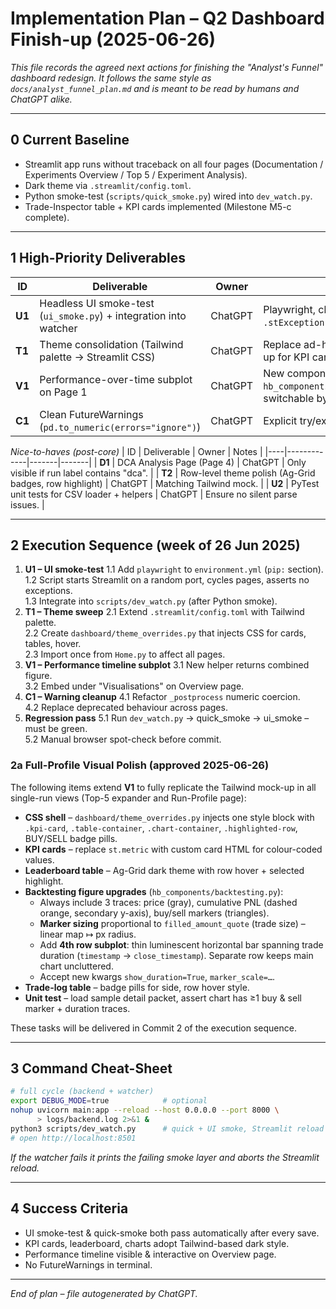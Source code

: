 # Implementation Plan – Q2 Dashboard Finish-up (2025-06-26)

_This file records the agreed next actions for finishing the "Analyst's Funnel" dashboard redesign.  It follows the same style as `docs/analyst_funnel_plan.md` and is meant to be read by humans and ChatGPT alike._

---
## 0  Current Baseline
* Streamlit app runs without traceback on all four pages (Documentation / Experiments Overview / Top 5 / Experiment Analysis).
* Dark theme via `.streamlit/config.toml`.
* Python smoke-test (`scripts/quick_smoke.py`) wired into `dev_watch.py`.
* Trade-Inspector table + KPI cards implemented (Milestone M5-c complete).

---
## 1  High-Priority Deliverables
| ID | Deliverable | Owner | Notes |
|----|-------------|-------|-------|
| **U1** | Headless UI smoke-test (`ui_smoke.py`) + integration into watcher | ChatGPT | Playwright, checks every Streamlit page for `.stException` & 'Traceback' text. |
| **T1** | Theme consolidation (Tailwind palette → Streamlit CSS) | ChatGPT | Replace ad-hoc hexes, inject CSS per mock-up for KPI cards, tables, hover. |
| **V1** | Performance-over-time subplot on Page 1 | ChatGPT | New component `hb_components/performance_time_evolution.py`, switchable by run/algo |
| **C1** | Clean FutureWarnings (`pd.to_numeric(errors="ignore")`) | ChatGPT | Explicit try/except or dtype infer. |

_Nice-to-haves (post-core)_
| ID | Deliverable | Owner | Notes |
|----|-------------|-------|-------|
| **D1** | DCA Analysis Page (Page 4) | ChatGPT | Only visible if run label contains "dca". |
| **T2** | Row-level theme polish (Ag-Grid badges, row highlight) | ChatGPT | Matching Tailwind mock. |
| **U2** | PyTest unit tests for CSV loader + helpers | ChatGPT | Ensure no silent parse issues. |

---
## 2  Execution Sequence (week of 26 Jun 2025)
1. **U1 – UI smoke-test**
   1.1 Add `playwright` to `environment.yml` (`pip:` section).  
   1.2 Script starts Streamlit on a random port, cycles pages, asserts no exceptions.  
   1.3 Integrate into `scripts/dev_watch.py` (after Python smoke).
2. **T1 – Theme sweep**
   2.1 Extend `.streamlit/config.toml` with Tailwind palette.  
   2.2 Create `dashboard/theme_overrides.py` that injects CSS for cards, tables, hover.  
   2.3 Import once from `Home.py` to affect all pages.
3. **V1 – Performance timeline subplot**
   3.1 New helper returns combined figure.  
   3.2 Embed under "Visualisations" on Overview page.
4. **C1 – Warning cleanup**
   4.1 Refactor `_postprocess` numeric coercion.  
   4.2 Replace deprecated behaviour across pages.
5. **Regression pass**
   5.1 Run `dev_watch.py` → quick_smoke → ui_smoke – must be green.  
   5.2 Manual browser spot-check before commit.

### 2a  Full-Profile Visual Polish (approved 2025-06-26)
The following items extend **V1** to fully replicate the Tailwind mock-up in all single-run views (Top-5 expander and Run-Profile page):

* **CSS shell** – `dashboard/theme_overrides.py` injects one style block with `.kpi-card`, `.table-container`, `.chart-container`, `.highlighted-row`, BUY/SELL badge pills.
* **KPI cards** – replace `st.metric` with custom card HTML for colour-coded values.
* **Leaderboard table** – Ag-Grid dark theme with row hover + selected highlight.
* **Backtesting figure upgrades** (`hb_components/backtesting.py`):
  * Always include 3 traces: price (gray), cumulative PNL (dashed orange, secondary y-axis), buy/sell markers (triangles).
  * **Marker sizing** proportional to `filled_amount_quote` (trade size) – linear map  ↦  px radius.
  * Add **4th row subplot**: thin luminescent horizontal bar spanning trade duration (`timestamp` → `close_timestamp`).  Separate row keeps main chart uncluttered.
  * Accept new kwargs `show_duration=True`, `marker_scale=…`.
* **Trade-log table** – badge pills for side, row hover style.
* **Unit test** – load sample detail packet, assert chart has ≥1 buy & sell marker + duration traces.

These tasks will be delivered in Commit 2 of the execution sequence.

---
## 3  Command Cheat-Sheet
```bash
# full cycle (backend + watcher)
export DEBUG_MODE=true            # optional
nohup uvicorn main:app --reload --host 0.0.0.0 --port 8000 \
      > logs/backend.log 2>&1 &
python3 scripts/dev_watch.py      # quick + UI smoke, Streamlit reload
# open http://localhost:8501
```

_If the watcher fails it prints the failing smoke layer and aborts the Streamlit reload._

---
## 4  Success Criteria
* UI smoke-test & quick-smoke both pass automatically after every save.
* KPI cards, leaderboard, charts adopt Tailwind-based dark style.
* Performance timeline visible & interactive on Overview page.
* No FutureWarnings in terminal.

---
_End of plan – file autogenerated by ChatGPT._ 